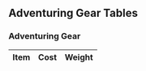 ## Adventuring Gear Tables


### Adventuring Gear
| Item                         | Cost     | Weight       |
|------------------------------|----------|--------------|

